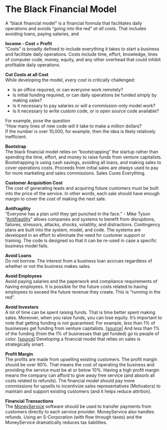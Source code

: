 # **The Black Financial Model**

A “black financial model” is a financial formula that facilitates daily operations and avoids “going into the red” *at all costs*. That includes avoiding loans, paying salaries, and 

**Income \- Cost \= Profit**  
“Costs” is broadly defined to include everything it takes to start a business and facilitate daily operations. Costs include time, effort, knowledge, lines of computer code, money, equity, and any other overhead that could inhibit profitable daily operations.

**Cut Costs at all Cost**  
While developing the model, *every cost* is critically challenged:

* Is an office required, or can everyone work remotely?  
* Is initial funding required, or can daily operations be funded simply by making sales?  
* Is it necessary to pay salaries or will a commission-only model work?  
* Is it necessary to write custom code, or is open source code available?

For example, pose the question   
“How many lines of new code will it take to make a million dollars?  
If the number is over 10,000, for example, then the idea is likely relatively inefficient.

**Bootstrap**  
The black financial model relies on “bootstrapping” the startup rather than spending the time, effort, and money to raise funds from venture capitalists. Bootstrapping is using cash savings, avoiding all loans, and making sales to cover operations costs. Proceeds from initial sales are *always* used to pay for more marketing and sales commissions. Sales Cures Everything.

**Customer Acquisition Cost**  
The cost of generating leads and acquiring future customers must be built into the price of the service. In other words, each sale should have enough margin to cover the cost of making the next sale.

**Antifragility**  
“Everyone has a plan until they get punched in the face.” \- Mike Tyson  
“[Antifragility](https://www.resultist.com/blog/is-your-revenue-strategy-antifragile)” allows companies and systems to benefit from disruptions, failures, stressors, attacks, shocks, volatility, and distractions. Contingency plans are built into the system, model, and code. The systems are developed in an effort to eliminate the need for customer support or training. The code is designed so that it can be re-used in case a specific business model fails.

**Avoid Loans**  
Do not borrow. The interest from a business loan accrues regardless of whether or not the business makes sales.

**Avoid Employees**  
Avoid paying salaries and the paperwork and compliance requirements of having employees. It is possible for the future costs related to having employees to exceed the future revenue they create. This is “running in the red”.

**Avoid Investors**  
A lot of time can be spent raising funds. That is time better spent making sales. Moreover, when you raise funds, you can lose equity. It’s important to note that getting funding is not guaranteed. For example, less than 1% of businesses get funding from venture capitalists. \[[source](https://hbr.org/2013/05/six-myths-about-venture-capitalists)\] And less than 1% of the funding (from the 1% of businesses that get funded) go to people of color. \[[source](https://www.forbes.com/sites/forbesnonprofitcouncil/2018/02/15/founders-and-venture-capital-racism-is-costing-us-billions/#5959203f2e4a)\] Developing a financial model that relies on sales is strategically smart.

**Profit Margin**  
The profits are made from upselling existing customers. The profit margin should be over 90%. That means the cost of operating the business and providing the service must be at or below 10%. Having a high profit margin means the company can afford to give away free service (and absorb all costs related to refunds). The financial model should pay more commissions for upsells to incentivize sales representatives (Motivators) to maintain and support existing customers (and it helps reduce attrition).

**Financial Transactions**  
The [MoneyService](https://bitbucket.org/AliasAPI/moneyservice/src/master/) software should be used to transfer payments from customers directly to each service provider. MoneyService also handles refunds. Using an S-Corporation (with flow through taxes) and the MoneyService dramatically reduces tax liabilities.


